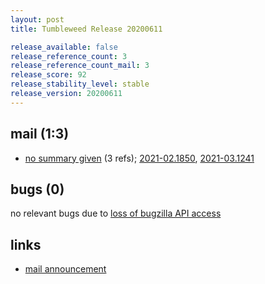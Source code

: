 ```yaml
---
layout: post
title: Tumbleweed Release 20200611

release_available: false
release_reference_count: 3
release_reference_count_mail: 3
release_score: 92
release_stability_level: stable
release_version: 20200611
---
```


## mail (1:3)

- [no summary given](https://github.com/boombatower/tumbleweed-review/issues/10) (3 refs); [2021-02.1850](https://github.com/boombatower/tumbleweed-review/issues/10), [2021-03.1241](https://github.com/boombatower/tumbleweed-review/issues/10)

## bugs (0)

<!--more-->

no relevant bugs due to [loss of bugzilla API access](https://bugzilla.opensuse.org/show_bug.cgi?id=1157722)



## links

- [mail announcement](https://github.com/boombatower/tumbleweed-review/issues/10)
